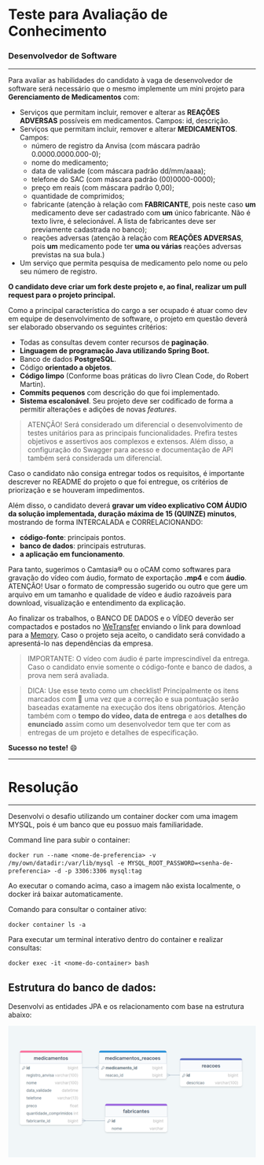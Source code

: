 # Teste para Avaliação de Conhecimento

### Desenvolvedor de Software 
---

Para avaliar as habilidades do candidato à vaga de desenvolvedor de software será necessário que o mesmo implemente um mini projeto para **Gerenciamento de Medicamentos** com:

- Serviços que permitam incluir, remover e alterar as **REAÇÕES ADVERSAS** possíveis em medicamentos. Campos: id, descrição. 
- Serviços que permitam incluir, remover e alterar **MEDICAMENTOS**. Campos: 
    - número de registro da Anvisa (com máscara padrão 0.0000.0000.000-0);
    - nome do medicamento;
    - data de validade (com máscara padrão dd/mm/aaaa);
    - telefone do SAC (com máscara padrão (00)0000-0000);
    - preço em reais (com máscara padrão 0,00);
    - quantidade de comprimidos;
    - fabricante (atenção à relação com **FABRICANTE**, pois neste caso **um** medicamento deve ser cadastrado com **um** único fabricante. Não é texto livre, é selecionável. A lista de fabricantes deve ser previamente cadastrada no banco);
    - reações adversas (atenção à relação com **REAÇÕES ADVERSAS**, pois **um** medicamento pode ter **uma ou várias** reações adversas previstas na sua bula.)
- Um serviço que permita pesquisa de medicamento pelo nome ou pelo seu número de registro.


**O candidato deve criar um fork deste projeto e, ao final, realizar um pull request para o projeto principal.**


Como a principal característica do cargo a ser ocupado é atuar como dev em equipe de desenvolvimento de software, o projeto em questão deverá ser elaborado observando os seguintes critérios:

- Todas as consultas devem conter recursos de **paginação**.
- **Linguagem de programação Java utilizando Spring Boot.**
- Banco de dados **PostgreSQL**.
- Código **orientado a objetos**.
- **Código limpo** (Conforme boas práticas do livro Clean Code, do Robert Martin).
- **Commits pequenos** com descrição do que foi implementado.
- **Sistema escalonável**. Seu projeto deve ser codificado de forma a permitir alterações e adições de novas *features*.

> ATENÇÃO! 
Será considerado um diferencial o desenvolvimento de testes unitários para as principais funcionalidades. Prefira testes objetivos e assertivos aos complexos e extensos. Além disso, a configuração do Swagger para acesso e documentação de API também será considerada um diferencial. 


Caso o candidato não consiga entregar todos os requisitos, é importante descrever no README do projeto o que foi entregue, os critérios de priorização e se houveram impedimentos.

Além disso, o candidato deverá **gravar um vídeo explicativo COM ÁUDIO da solução implementada, duração máxima de 15 (QUINZE) minutos**, mostrando de forma INTERCALADA e CORRELACIONANDO:

- **código-fonte**: principais pontos.
- **banco de dados**: principais estruturas.
- **a aplicação em funcionamento**.  

Para tanto, sugerimos o Camtasia® ou o oCAM como softwares para gravação do vídeo com áudio, formato de exportação **.mp4** e com **áudio**. ATENÇÃO! Usar o formato de compressão sugerido ou outro que gere um arquivo em um tamanho e qualidade de vídeo e áudio razoáveis para download, visualização e entendimento da explicação. 	

Ao finalizar os trabalhos, o BANCO DE DADOS e o VÍDEO deverão ser compactados e postados no [WeTransfer](https://www.wetransfer.com/) enviando o link para download para a [Memory](rh@memory.com.br). Caso o projeto seja aceito, o candidato será convidado a apresentá-lo nas dependências da empresa.


>IMPORTANTE: 
O vídeo com áudio é parte imprescindível da entrega. Caso o candidato envie somente o código-fonte e banco de dados, a prova nem será avaliada. 


> DICA: 
Use esse texto como um checklist! Principalmente os itens marcados com  uma vez que a correção e sua pontuação serão baseadas exatamente na execução dos itens obrigatórios. Atenção também com o **tempo do vídeo, data de entrega** e aos **detalhes do enunciado** assim como um desenvolvedor tem que ter com as entregas de um projeto e detalhes de especificação. 



**Sucesso no teste!** :smile:

---

# Resolução

---

Desenvolvi o desafio utilizando um container docker com uma imagem MYSQL, pois é um banco que eu possuo mais familiaridade.

Command line para subir o container:
```
docker run --name <nome-de-preferencia> -v /my/own/datadir:/var/lib/mysql -e MYSQL_ROOT_PASSWORD=<senha-de-preferencia> -d -p 3306:3306 mysql:tag
```

Ao executar o comando acima, caso a imagem não exista localmente, o docker irá baixar automaticamente.

Comando para consultar o container ativo:

```
docker container ls -a
```

Para executar um terminal interativo dentro do container e realizar consultas:

```
docker exec -it <nome-do-container> bash
```
 

## Estrutura do banco de dados:

Desenvolvi as entidades JPA e os relacionamento com base na estrutura abaixo:

![estrutura-banco-de-dados](src/main/resources/static/Estrutura-banco-de-dados.png)



